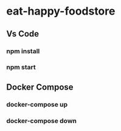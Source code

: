  # eat-happy-foodstore
   ## Vs Code 
  ### npm install 
  ### npm start
   ## Docker Compose 
  ### docker-compose up
  ### docker-compose down